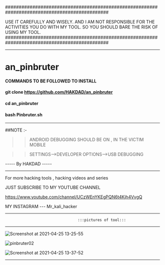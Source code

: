 ##############################################################################################

USE IT CAREFULLY AND WISELY. AND I AM NOT RESPONSIBLE FOR THE ACTIVITIES YOU DO WITH MY TOOL. SO YOU SHOULD BARE THE RISK OF USING MY TOOL.
##############################################################################################

**********************************

# an_pinbruter

#### COMMANDS TO BE FOLLOWED TO INSTALL

#### git clone https://github.com/HAKDAD/an_pinbruter

#### cd an_pinbruter

#### bash Pinbruter.sh

********************************

##NOTE :-
   >> ANDROID DEBUGGING SHOULD BE ON , IN THE VICTIM MOBILE
   
   >> SETTINGS-->DEVELOPER OPTIONS-->USB DEBUGGING
   
----- By HAKDAD ----- 

*************************************

For more hacking tools , hacking videos and series

JUST SUBSCRIBE TO MY YOUTUBE CHANNEL

https://www.youtube.com/channel/UCzWEnYKEgPQN6t4Kjh4VvgQ

MY INSTAGRAM --- Mr_kali_hacker

**************************************
                                     :::pictures of tool:::
**************************************

![Screenshot at 2021-04-25 13-25-55](https://user-images.githubusercontent.com/70651595/115986029-0a522880-a5cc-11eb-9ad4-a9d1333409f0.png)

![pinbruter02](https://user-images.githubusercontent.com/70651595/115986053-20f87f80-a5cc-11eb-9ed3-73bbc3f81f62.png)

![Screenshot at 2021-04-25 13-37-52](https://user-images.githubusercontent.com/70651595/115986059-2b1a7e00-a5cc-11eb-8e61-c15ae3e19a5c.png)

*************************************
